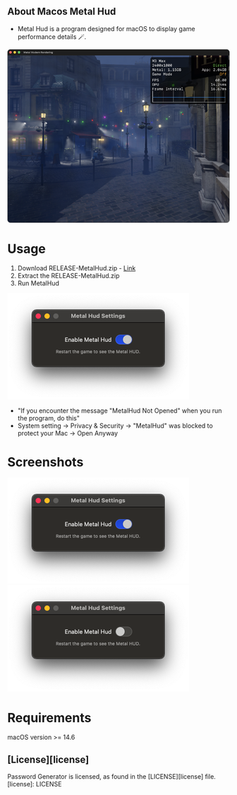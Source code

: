 ## About Macos Metal Hud

-  Metal Hud is a program designed for macOS to display game performance details 🪄.

![](/Images/MetalHudAppDark.png)


# Usage
1) Download RELEASE-MetalHud.zip - [Link](https://github.com/Swiftful/MetalHud/releases/tag/1.0)
2) Extract the RELEASE-MetalHud.zip
3) Run MetalHud  

![](/Images/WindowEnable.png)

- "If you encounter the message "MetalHud Not Opened" when you run the program, do this"
- System setting -> Privacy & Security -> "MetalHud" was blocked to protect your Mac -> Open Anyway 


# Screenshots
![](/Images/WindowEnable.png)
![](/Images/WindowDisable.png)


# Requirements
macOS version >= 14.6


## [License][license]
Password Generator is licensed, as found in the [LICENSE][license] file.
[license]: LICENSE
